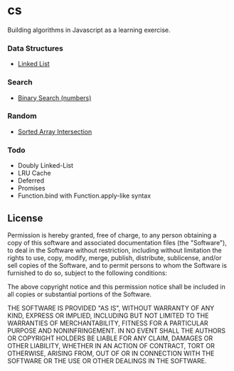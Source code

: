 # cs

Building algorithms in Javascript as a learning exercise.

### Data Structures

- [Linked List](/data-structures/linked-list.js)

### Search

- [Binary Search (numbers)](/search/binary.js)

### Random

- [Sorted Array Intersection](/array-intersection/sorted.js)

### Todo

- Doubly Linked-List
- LRU Cache
- Deferred
- Promises
- Function.bind with Function.apply-like syntax

## License

Permission is hereby granted, free of charge, to any person obtaining a copy of this software and associated documentation files (the "Software"), to deal in the Software without restriction, including without limitation the rights to use, copy, modify, merge, publish, distribute, sublicense, and/or sell copies of the Software, and to permit persons to whom the Software is furnished to do so, subject to the following conditions:

The above copyright notice and this permission notice shall be included in all copies or substantial portions of the Software.

THE SOFTWARE IS PROVIDED "AS IS", WITHOUT WARRANTY OF ANY KIND, EXPRESS OR IMPLIED, INCLUDING BUT NOT LIMITED TO THE WARRANTIES OF MERCHANTABILITY, FITNESS FOR A PARTICULAR PURPOSE AND NONINFRINGEMENT. IN NO EVENT SHALL THE AUTHORS OR COPYRIGHT HOLDERS BE LIABLE FOR ANY CLAIM, DAMAGES OR OTHER LIABILITY, WHETHER IN AN ACTION OF CONTRACT, TORT OR OTHERWISE, ARISING FROM, OUT OF OR IN CONNECTION WITH THE SOFTWARE OR THE USE OR OTHER DEALINGS IN THE SOFTWARE.